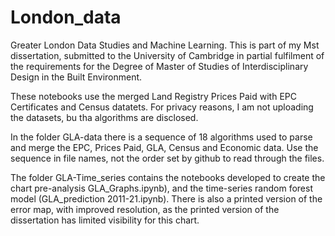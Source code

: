 # London_data
Greater London Data Studies and Machine Learning.
This is part of my Mst dissertation, submitted to the University of Cambridge in partial fulfilment of the requirements for the Degree of Master of Studies of Interdisciplinary Design in the Built Environment.

These notebooks use the merged Land Registry Prices Paid with EPC Certificates and Census datatets. For privacy reasons, I am not uploading the datasets, bu tha algorithms are disclosed.

In the folder GLA-data there is a sequence of 18 algorithms used to parse and merge the EPC, Prices Paid, GLA, Census and Economic data. Use the sequence in file names, not the order set by github to read through the files.

The folder GLA-Time_series contains the notebooks developed to create the chart pre-analysis GLA_Graphs.ipynb), and the time-series random forest model (GLA_prediction 2011-21.ipynb). There is also a printed version of the error map, with improved resolution, as the printed version of the dissertation has limited visibility for this chart.

